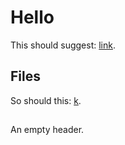 # Hello

This should suggest: [link](#helloo).

## Files

So should this: [k](github.md#fiiiles).

##

An empty header.
